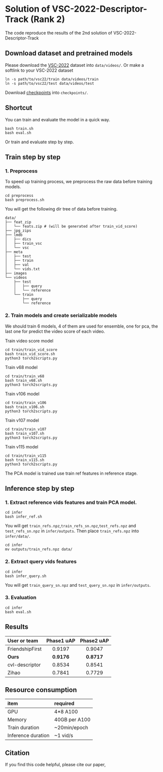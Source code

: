 # Solution of VSC-2022-Descriptor-Track (Rank 2)
The code reproduce the results of the 2nd solution of VSC-2022-Descriptor-Track

## Download dataset and pretrained models 
Please download the [VSC-2022](https://www.drivendata.org/competitions/101/meta-video-similarity-descriptor/page/570/) dataset into `data/videos/`.
Or make a softlink to your VSC-2022 dataset
```
ln -s path/to/vsc22/train data/videos/train
ln -s path/to/vsc22/test data/videos/test
```
 <!-- download the [DISC-2021](https://ai.facebook.com/datasets/disc21-downloads/) dataset into `data/images/`. -->

Download [checkpoints](https://drive.google.com/file/d/1GL0xhTTSHav_iG79yJ1jqgQcmuJFs_lF/view?usp=sharing) into `checkpoints/`.

## Shortcut
You can train and evaluate the model in a quick way.
```
bash train.sh
bash eval.sh
```
Or train and evaluate step by step.
## Train step by step

### 1. Preprocess
To speed up training process, we preprocess the raw data before training models.
```
cd preprocess
bash preprocess.sh
```

You will get the following dir tree of data before training.

```
data/
├── feat_zip
│   └── feats.zip # (will be generated after train_vid_score)
├── jpg_zips
├── lmdb
│   ├── dics
│   ├── train_vsc
│   └── vsc
├── meta
│   ├── test
│   ├── train
│   ├── val
│   └── vids.txt
├── images
└── videos
    ├── test
    │   ├── query
    │   └── reference
    └── train
        ├── query
        └── reference
```

### 2. Train models and create serializable models

We should train 6 models, 4 of them are used for ensemble, one for pca, the last one for predict the video score of each video.

Train video score model
```
cd train/train_vid_score
bash train_vid_score.sh
python3 torch2scripts.py
```

Train v68 model
```
cd train/train_v68
bash train_v68.sh
python3 torch2scripts.py
```

Train v106 model
```
cd train/train_v106
bash train_v106.sh
python3 torch2scripts.py
```

Train v107 model
```
cd train/train_v107
bash train_v107.sh
python3 torch2scripts.py
```

Train v115 model
```
cd train/train_v115
bash train_v115.sh
python3 torch2scripts.py
```

The PCA model is trained use train ref features in reference stage.

## Inference step by step

### 1. Extract reference vids features and train PCA model.
```
cd infer
bash infer_ref.sh
```
You will get `train_refs.npz`,`train_refs_sn.npz`,`test_refs.npz` and `test_refs_sn.npz` in `infer/outputs`. Then place `train_refs.npz` into `infer/data/`.
```
cd infer
mv outputs/train_refs.npz data/
```
### 2. Extract query vids features
```
cd infer
bash infer_query.sh
```
You will get `train_query_sn.npz` and `test_query_sn.npz` in `infer/outputs`.
### 3. Evaluation
```
cd infer
bash eval.sh
```

## Results
| User or team | Phase1 uAP |  Phase2 uAP |
| :----| :----:|:----: |
| FriendshipFirst | 0.9197 | 0.9047|
| **Ours** | **0.9176** | **0.8717** |
| cvl-descriptor | 0.8534 | 0.8541 |
| Zihao | 0.7841 | 0.7729|



## Resource consumption

|item |required  |
| :---| :----|
| GPU | 4*8 A100 |
| Memory | 40GB per A100|
| Train duration | ~20min/epoch | 
| Inference duration | ~1 vid/s | 

## Citation
If you find this code helpful, please cite our paper,
```

```